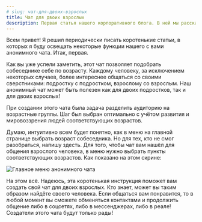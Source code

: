 ```yaml
---
# slug: чат-для-двоих-взрослых
title: Чат для двоих взрослых
description: Первая статья нашего корпоративного блога. В ней мы рассказываем о том, что наш анонимный чат предназначен и для общения двоих взрослых.
---
```


Всем привет! Я решил периодически писать коротенькие статьи, в которых я буду освещать некоторые функции нашего с вами анонимного чата. Итак, первая.

Как вы уже успели заметить, этот чат позволяет подобрать собеседнике себе по возрасту. Каждому человеку, за исключением некоторых случаев, более интереснее общаться со своими сверстниками: подростку с подростком, взрослому со взрослым. Наш анонимный чат может быть полезен как для двоих подростков, так и для двоих взрослых!

При создании этого чата была задача разделить аудиторию на возрастные группы. Шаг был выбран оптимально с учётом развития и мировоззрения людей соответствующих возрастов.

Думаю, интуитивно всем будет понятно, как в меню на главной странице выбрать возраст собеседника. Но для тех, кто не смог разобраться, напишу здесть. Для того, чтобы чат вам нашёл для общения взрослого человека, в меню нужно выбрать пункты соответствующих возрастов. Как показано на этом скрине:

![Главное меню анонимного чата](/img/blog/adult-menu.png 'Анонимный чат')

На этом всё. Надеюсь, эта коротенькая инструкция поможет вам создать свой чат для двоих взрослых. Кто знает, может вы таким образом найдёте своего человека. Если общаться вам понравится, то в любой момент вы сможете обменяться контактами и продолжить общение либо в соцсетях, либо в мессенджерах, либо в реале! Создатели этого чата будут только рады!
